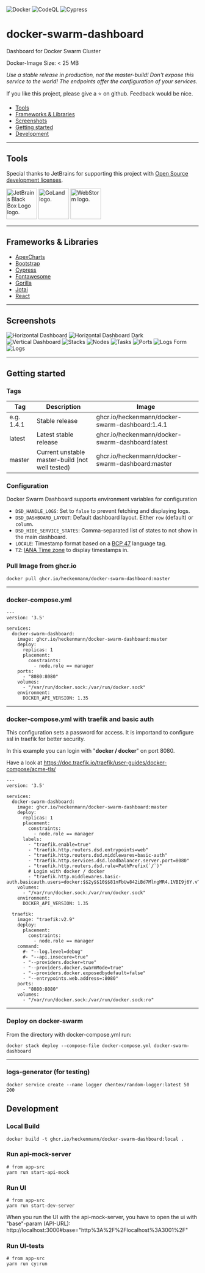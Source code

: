 ![Docker](https://github.com/heckenmann/docker-swarm-dashboard/actions/workflows/docker-publish.yml/badge.svg?branch=master)
![CodeQL](https://github.com/heckenmann/docker-swarm-dashboard/actions/workflows/codeql.yml/badge.svg?branch=master)
![Cypress](https://github.com/heckenmann/docker-swarm-dashboard/actions/workflows/cypress.yml/badge.svg?branch=master)

# docker-swarm-dashboard
Dashboard for Docker Swarm Cluster

Docker-Image Size: < 25 MB

_Use a stable release in production, not the master-build!
Don't expose this service to the world! The endpoints offer the configuration of your services._

If you like this project, please give a ⭐ on github.
Feedback would be nice.

- [Tools](#tools)
- [Frameworks & Libraries](#frameworks--libraries)
- [Screenshots](#screenshots)
- [Getting started](#getting-started)
- [Development](#development)

----
## Tools
Special thanks to JetBrains for supporting this project with <a href="https://www.jetbrains.com/community/opensource/#support" target="_blank">Open Source development licenses</a>.

<a href="https://www.jetbrains.com/" target="_blank"><img src="https://resources.jetbrains.com/storage/products/company/brand/logos/jb_square.svg"  height="80px" alt="JetBrains Black Box Logo logo." /></a>
                <a href="https://www.jetbrains.com/go/" target="_blank"><img src="https://resources.jetbrains.com/storage/products/company/brand/logos/GoLand_icon.svg" height="80px" alt="GoLand logo." /></a>
                <a href="https://www.jetbrains.com/webstorm/" target="_blank"><img src="https://resources.jetbrains.com/storage/products/company/brand/logos/WebStorm_icon.svg" height="80px" alt="WebStorm logo." /></a>

----
## Frameworks & Libraries
- [ApexCharts](https://apexcharts.com/)
- [Bootstrap](https://getbootstrap.com/)
- [Cypress](https://www.cypress.io/)
- [Fontawesome](https://fontawesome.com/)
- [Gorilla](https://www.gorillatoolkit.org/)
- [Jotai](https://jotai.org/)
- [React](https://reactjs.org/)

----
## Screenshots

![Horizontal Dashboard](screenshots/dashboard_h.jpeg)
![Horizontal Dashboard Dark](screenshots/darkmode.jpeg)
![Vertical Dashboard](screenshots/dashboard_v.jpeg)
![Stacks](screenshots/stacks.jpeg)
![Nodes](screenshots/nodes.jpeg)
![Tasks](screenshots/tasks.jpeg)
![Ports](screenshots/ports.jpeg)
![Logs Form](screenshots/logs.jpeg)
![Logs](screenshots/logs-f.jpeg)

----
## Getting started
### Tags
|Tag|Description|Image|
|---|---|---|
|e.g. 1.4.1|Stable release|ghcr.io/heckenmann/docker-swarm-dashboard:1.4.1|
|latest|Latest stable release|ghcr.io/heckenmann/docker-swarm-dashboard:latest|
|master|Current unstable master-build (not well tested)|ghcr.io/heckenmann/docker-swarm-dashboard:master|

### Configuration
Docker Swarm Dashboard supports environment variables for configuration

* `DSD_HANDLE_LOGS`: Set to `false` to prevent fetching and displaying logs.
* `DSD_DASHBOARD_LAYOUT`: Default dashboard layout. Either `row` (default) or `column`.
* `DSD_HIDE_SERVICE_STATES`: Comma-separated list of states to not show in the main dashboard.
* `LOCALE`: Timestamp format based on a [BCP 47](https://www.rfc-editor.org/bcp/bcp47.txt) language tag.
* `TZ`: [IANA Time zone](https://www.iana.org/time-zones) to display timestamps in.

### Pull Image from ghcr.io
```
docker pull ghcr.io/heckenmann/docker-swarm-dashboard:master
```
----
### docker-compose.yml
```
---
version: '3.5'

services:
  docker-swarm-dashboard:
    image: ghcr.io/heckenmann/docker-swarm-dashboard:master
    deploy:
      replicas: 1
      placement:
        constraints:
          - node.role == manager
    ports:
      - "8080:8080"
    volumes:
      - "/var/run/docker.sock:/var/run/docker.sock"
    environment:
      DOCKER_API_VERSION: 1.35
```
----
### docker-compose.yml with traefik and basic auth
This configuration sets a password for access. It is importand to configure ssl in traefik for better security.

In this example you can login with "**docker / docker**" on port 8080.

Have a look at https://doc.traefik.io/traefik/user-guides/docker-compose/acme-tls/
```
---
version: '3.5'

services:
  docker-swarm-dashboard:
    image: ghcr.io/heckenmann/docker-swarm-dashboard:master
    deploy:
      replicas: 1
      placement:
        constraints:
          - node.role == manager
      labels:
        - "traefik.enable=true"
        - "traefik.http.routers.dsd.entrypoints=web"
        - "traefik.http.routers.dsd.middlewares=basic-auth"
        - "traefik.http.services.dsd.loadbalancer.server.port=8080"
        - "traefik.http.routers.dsd.rule=PathPrefix(`/`)"
        # Login with docker / docker
        - "traefik.http.middlewares.basic-auth.basicauth.users=docker:$$2y$$10$$81nFbUw842iBd7MlngMR4.1VBI9j6Y.vTiamBAqtVNfs4qehzZB.e"
    volumes:
      - "/var/run/docker.sock:/var/run/docker.sock"
    environment:
      DOCKER_API_VERSION: 1.35

  traefik:
    image: "traefik:v2.9"
    deploy:
      placement:
        constraints:
          - node.role == manager
    command:
      #- "--log.level=debug"
      #- "--api.insecure=true"
      - "--providers.docker=true"
      - "--providers.docker.swarmMode=true"
      - "--providers.docker.exposedbydefault=false"
      - "--entrypoints.web.address=:8080"
    ports:
      - "8080:8080"
    volumes:
      - "/var/run/docker.sock:/var/run/docker.sock:ro"
```

----
### Deploy on docker-swarm
From the directory with docker-compose.yml run:
```
docker stack deploy --compose-file docker-compose.yml docker-swarm-dashboard
```

----
### logs-generator (for testing)
```
docker service create --name logger chentex/random-logger:latest 50 200
```

## Development
### Local Build
```
docker build -t ghcr.io/heckenmann/docker-swarm-dashboard:local .
```

### Run api-mock-server
```
# from app-src
yarn run start-api-mock
```
### Run UI
```
# from app-src
yarn run start-dev-server
```
When you run the UI with the api-mock-server, you have to open the ui with "base"-param (API-URL):
http://localhost:3000#base="http%3A%2F%2Flocalhost%3A3001%2F"

### Run UI-tests
```
# from app-src
yarn run cy:run
```